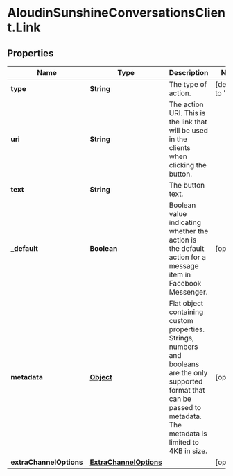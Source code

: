 # AloudinSunshineConversationsClient.Link

## Properties

Name | Type | Description | Notes
------------ | ------------- | ------------- | -------------
**type** | **String** | The type of action. | [default to &#39;link&#39;]
**uri** | **String** | The action URI. This is the link that will be used in the clients when clicking the button. | 
**text** | **String** | The button text. | 
**_default** | **Boolean** | Boolean value indicating whether the action is the default action for a message item in Facebook Messenger. | [optional] 
**metadata** | [**Object**](.md) | Flat object containing custom properties. Strings, numbers and booleans  are the only supported format that can be passed to metadata. The metadata is limited to 4KB in size.  | [optional] 
**extraChannelOptions** | [**ExtraChannelOptions**](ExtraChannelOptions.md) |  | [optional] 


